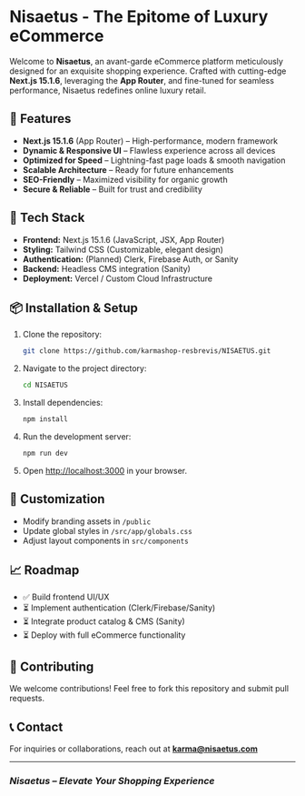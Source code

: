 # Nisaetus - The Epitome of Luxury eCommerce

Welcome to **Nisaetus**, an avant-garde eCommerce platform meticulously designed for an exquisite shopping experience. Crafted with cutting-edge **Next.js 15.1.6**, leveraging the **App Router**, and fine-tuned for seamless performance, Nisaetus redefines online luxury retail.

## 🌟 Features
- **Next.js 15.1.6** (App Router) – High-performance, modern framework
- **Dynamic & Responsive UI** – Flawless experience across all devices
- **Optimized for Speed** – Lightning-fast page loads & smooth navigation
- **Scalable Architecture** – Ready for future enhancements
- **SEO-Friendly** – Maximized visibility for organic growth
- **Secure & Reliable** – Built for trust and credibility

## 🚀 Tech Stack
- **Frontend:** Next.js 15.1.6 (JavaScript, JSX, App Router)
- **Styling:** Tailwind CSS (Customizable, elegant design)
- **Authentication:** (Planned) Clerk, Firebase Auth, or Sanity
- **Backend:** Headless CMS integration (Sanity)
- **Deployment:** Vercel / Custom Cloud Infrastructure

## 📦 Installation & Setup
1. Clone the repository:
   ```sh
   git clone https://github.com/karmashop-resbrevis/NISAETUS.git
   ```
2. Navigate to the project directory:
   ```sh
   cd NISAETUS
   ```
3. Install dependencies:
   ```sh
   npm install
   ```
4. Run the development server:
   ```sh
   npm run dev
   ```
5. Open [http://localhost:3000](http://localhost:3000) in your browser.

## 🎨 Customization
- Modify branding assets in `/public`
- Update global styles in `/src/app/globals.css`
- Adjust layout components in `src/components`

## 📈 Roadmap
- ✅ Build frontend UI/UX
- ⏳ Implement authentication (Clerk/Firebase/Sanity)
- ⏳ Integrate product catalog & CMS (Sanity)
- ⏳ Deploy with full eCommerce functionality

## 💎 Contributing
We welcome contributions! Feel free to fork this repository and submit pull requests.

## 📞 Contact
For inquiries or collaborations, reach out at **karma@nisaetus.com**

---
### *Nisaetus – Elevate Your Shopping Experience*
